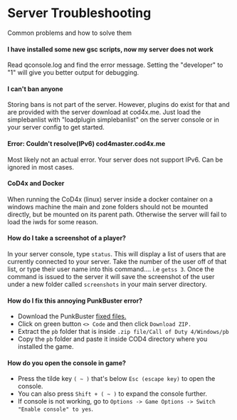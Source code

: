 # Server Troubleshooting

Common problems and how to solve them

#### I have installed some new gsc scripts, now my server does not work

Read qconsole.log and find the error message. Setting the "developer" to "1" will give you better output for debugging.

#### I can't ban anyone

Storing bans is not part of the server. However, plugins do exist for that and are provided with the server download at cod4x.me. Just load the simplebanlist with "loadplugin simplebanlist" on the server console or in your server config to get started.

#### Error: Couldn't resolve\(IPv6\) cod4master.cod4x.me

Most likely not an actual error. Your server does not support IPv6. Can be ignored in most cases.

#### CoD4x and Docker

When running the CoD4x \(linux\) server inside a docker container on a windows machine the main and zone folders should not be mounted directly, but be mounted on its parent path. Otherwise the server will fail to load the iwds for some reason.

#### How do I take a screenshot of a player? 

In your server console, type `status`. This will display a list of users that are currently connected to your server. Take the number of the user off of that list, or type their user name into this command.... i.e `getss 3`. Once the command is issued to the server it will save the screenshot of the user under a new folder called `screenshots` in your main server directory. 

#### How do I fix this annoying PunkBuster error?
- Download the PunkBuster [fixed files.](https://github.com/promod/CoD-PunkBuster-Files)
- Click on green button `<> Code` and then click `Download ZIP.`
- Extract the `pb` folder that is inside `.zip file/Call of Duty 4/Windows/pb` 
- Copy the `pb` folder and paste it inside COD4 directory where you installed the game.

#### How do you open the console in game?
- Press the tilde key `( ~ )` that's below `Esc (escape key)` to open the console.
- You can also press `Shift + ( ~ )` to expand the console further.
- If console is not working, go to `Options -> Game Options -> Switch "Enable console" to yes`.
